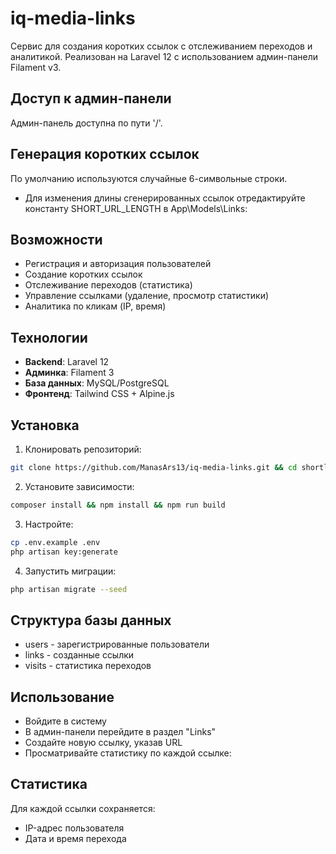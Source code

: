 # iq-media-links
Сервис для создания коротких ссылок с отслеживанием переходов и аналитикой. Реализован на Laravel 12 с использованием админ-панели Filament v3.

## Доступ к админ-панели
Админ-панель доступна по пути '/'.

## Генерация коротких ссылок
По умолчанию используются случайные 6-символьные строки. 
- Для изменения длины сгенерированных ссылок отредактируйте константу SHORT_URL_LENGTH
в App\Models\Links:

## Возможности
-  Регистрация и авторизация пользователей
-  Создание коротких ссылок
-  Отслеживание переходов (статистика)
-  Управление ссылками (удаление, просмотр статистики)
-  Аналитика по кликам (IP, время)

## Технологии
- **Backend**: Laravel 12
- **Админка**: Filament 3
- **База данных**: MySQL/PostgreSQL
- **Фронтенд**: Tailwind CSS + Alpine.js

## Установка
1. Клонировать репозиторий:
```bash
git clone https://github.com/ManasArs13/iq-media-links.git && cd shortlink
```

2. Установите зависимости:
```bash
composer install && npm install && npm run build
```

3. Настройте:

```bash
cp .env.example .env
php artisan key:generate
```

4. Запустить миграции:

```bash
php artisan migrate --seed
```

## Структура базы данных
- users - зарегистрированные пользователи
- links - созданные ссылки
- visits - статистика переходов

## Использование
- Войдите в систему
- В админ-панели перейдите в раздел "Links"
- Создайте новую ссылку, указав URL
- Просматривайте статистику по каждой ссылке:

## Статистика
Для каждой ссылки сохраняется:
- IP-адрес пользователя
- Дата и время перехода







